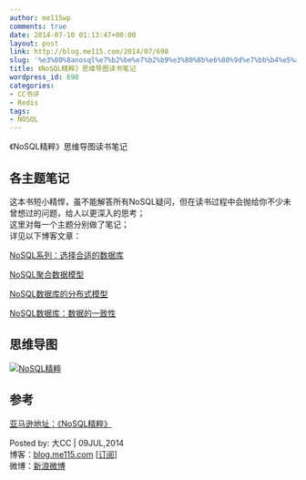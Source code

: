 ```yaml
---
author: me115wp
comments: true
date: 2014-07-10 01:13:47+00:00
layout: post
link: http://blog.me115.com/2014/07/698
slug: '%e3%80%8anosql%e7%b2%be%e7%b2%b9%e3%80%8b%e6%80%9d%e7%bb%b4%e5%af%bc%e5%9b%be%e8%af%bb%e4%b9%a6%e7%ac%94%e8%ae%b0'
title: 《NoSQL精粹》思维导图读书笔记
wordpress_id: 698
categories:
- CC书评
- Redis
tags:
- NOSQL
---
```


《NoSQL精粹》思维导图读书笔记





## 各主题笔记





这本书短小精悍，虽不能解答所有NoSQL疑问，但在读书过程中会抛给你不少未曾想过的问题，给人以更深入的思考；      
这里对每一个主题分别做了笔记；       
详见以下博客文章：





[NoSQL系列：选择合适的数据库](http://blog.me115.com/2014/07/693)





[NoSQL聚合数据模型](http://blog.me115.com/2014/06/651)





[NoSQL数据库的分布式模型](http://blog.me115.com/2014/06/658)





[NoSQL数据库：数据的一致性](http://blog.me115.com/2014/06/672)





## 思维导图





[![NoSQL精粹](http://blog.me115.com/wp-content/uploads/2014/07/NoSQL_thumb1.png)](http://blog.me115.com/wp-content/uploads/2014/07/NoSQL1.png)





## 参考





[亚马逊地址：《NoSQL精粹》](http://www.amazon.cn/NoSQL%E7%B2%BE%E7%B2%B9-%E5%A1%9E%E5%BE%97%E6%8B%89%E5%90%89/dp/B00EEQ2GPS?SubscriptionId=AKIAJOMEZLLKFEWYT4PQ&tag=z08-23&linkCode=xm2&camp=2025&creative=165953&creativeASIN=B00EEQ2GPS)









Posted by: 大CC | 09JUL,2014      
博客：[blog.me115.com](http://blog.me115.com) [[订阅](http://feed.feedsky.com/me115)]       
微博：[新浪微博](http://weibo.com/bigcc115)



